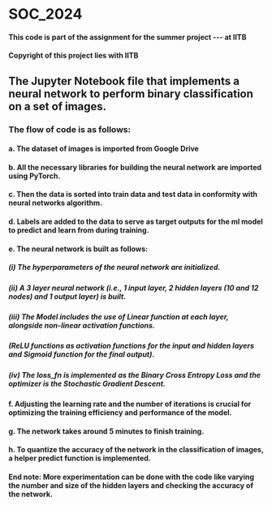 # SOC_2024
#### This code is part of the assignment for the summer project --- at IITB
#### Copyright of this project lies with IITB
## The Jupyter Notebook file that implements a neural network to perform binary classification on a set of images. 

### The flow of code is as follows:

#### a. The dataset of images is imported from Google Drive
#### b. All the necessary libraries for building the neural network are imported using PyTorch.
#### c. Then the data is sorted into train data and test data in conformity with neural networks algorithm.
#### d. Labels are added to the data to serve as target outputs for the ml model to predict and learn from during training.
#### e. The neural network is built as follows:
#####   (i)   The hyperparameters of the neural network are initialized.
#####   (ii)  A 3 layer neural network (i.e., 1 input layer, 2 hidden layers (10 and 12 nodes) and 1 output layer) is built. 
#####   (iii)  The Model includes the use of Linear function at each layer, alongside non-linear activation functions.
#####         (ReLU functions as activation functions for the input and hidden layers and Sigmoid function for the final output).
#####   (iv)  The loss_fn  is implemented as the Binary Cross Entropy Loss and the optimizer is the Stochastic Gradient Descent.
#### f. Adjusting the learning rate and the number of iterations is crucial for optimizing the training efficiency and performance of the model. 
#### g. The network takes around 5 minutes to finish training.
#### h. To quantize the accuracy of the network in the classification of images, a helper predict function is implemented.

#### End note: More experimentation can be done with the code like varying the number and size of the hidden layers and checking the accuracy of the network.
